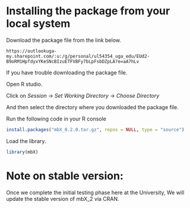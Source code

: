 # Installing the package from your local system

Download the package file from the link below.

```
https://outlookuga-my.sharepoint.com/:u:/g/personal/ul54354_uga_edu/EUd2-B9oRM1HpfdyxYKeSNcBIzuETFVBFy7bLpFsbDZpLA?e=aA7hLv
```
If you have trouble downloading the package file. 

Open R studio.

Click on *Session* → *Set Working Directory* → *Choose Directory*

And then select the directory where you downloaded the package file. 

Run the following code in your R console

```r
install.packages("mbX_0.2.0.tar.gz", repos = NULL, type = "source")
```
Load the library.

```r
library(mbX)
```
# Note on stable version:

Once we complete the initial testing phase here at the University, We will update the stable version of mbX_2 via CRAN.
